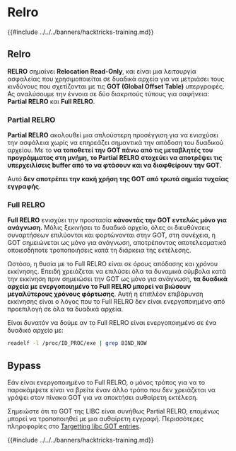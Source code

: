 # Relro

{{#include ../../../banners/hacktricks-training.md}}

## Relro

**RELRO** σημαίνει **Relocation Read-Only**, και είναι μια λειτουργία ασφαλείας που χρησιμοποιείται σε δυαδικά αρχεία για να μετριάσει τους κινδύνους που σχετίζονται με τις **GOT (Global Offset Table)** υπεργραφές. Ας αναλύσουμε την έννοια σε δύο διακριτούς τύπους για σαφήνεια: **Partial RELRO** και **Full RELRO**.

### **Partial RELRO**

**Partial RELRO** ακολουθεί μια απλούστερη προσέγγιση για να ενισχύσει την ασφάλεια χωρίς να επηρεάζει σημαντικά την απόδοση του δυαδικού αρχείου. Με το **να τοποθετεί την GOT πάνω από τις μεταβλητές του προγράμματος στη μνήμη, το Partial RELRO στοχεύει να αποτρέψει τις υπερχειλίσεις buffer από το να φτάσουν και να διαφθείρουν την GOT**.&#x20;

Αυτό **δεν αποτρέπει την κακή χρήση της GOT** **από τρωτά σημεία τυχαίας εγγραφής**.

### **Full RELRO**

**Full RELRO** ενισχύει την προστασία **κάνοντάς την GOT εντελώς μόνο για ανάγνωση.** Μόλις ξεκινήσει το δυαδικό αρχείο, όλες οι διευθύνσεις συναρτήσεων επιλύονται και φορτώνονται στην GOT, στη συνέχεια, η GOT σημειώνεται ως μόνο για ανάγνωση, αποτρέποντας αποτελεσματικά οποιεσδήποτε τροποποιήσεις κατά τη διάρκεια της εκτέλεσης.

Ωστόσο, η θυσία με το Full RELRO είναι σε όρους απόδοσης και χρόνου εκκίνησης. Επειδή χρειάζεται να επιλύσει όλα τα δυναμικά σύμβολα κατά την εκκίνηση πριν σημειώσει την GOT ως μόνο για ανάγνωση, **τα δυαδικά αρχεία με ενεργοποιημένο το Full RELRO μπορεί να βιώσουν μεγαλύτερους χρόνους φόρτωσης**. Αυτή η επιπλέον επιβάρυνση εκκίνησης είναι ο λόγος που το Full RELRO δεν είναι ενεργοποιημένο από προεπιλογή σε όλα τα δυαδικά αρχεία.

Είναι δυνατόν να δούμε αν το Full RELRO είναι ενεργοποιημένο σε ένα δυαδικό αρχείο με:
```bash
readelf -l /proc/ID_PROC/exe | grep BIND_NOW
```
## Bypass

Εάν είναι ενεργοποιημένο το Full RELRO, ο μόνος τρόπος για να το παρακάμψετε είναι να βρείτε έναν άλλο τρόπο που δεν χρειάζεται να γράψει στον πίνακα GOT για να αποκτήσει αυθαίρετη εκτέλεση.

Σημειώστε ότι το GOT της LIBC είναι συνήθως Partial RELRO, επομένως μπορεί να τροποποιηθεί με μια αυθαίρετη εγγραφή. Περισσότερες πληροφορίες στο [Targetting libc GOT entries](https://github.com/nobodyisnobody/docs/blob/main/code.execution.on.last.libc/README.md#1---targetting-libc-got-entries).

{{#include ../../../banners/hacktricks-training.md}}
